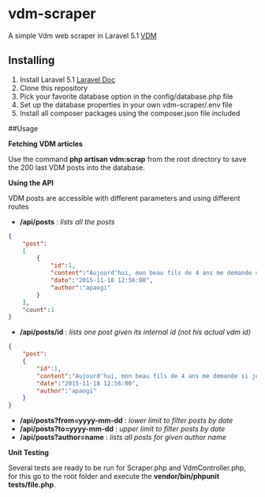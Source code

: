 # vdm-scraper
A simple Vdm web scraper in Laravel 5.1 [VDM](http://www.viedemerde.fr/?page=0)

## Installing

1. Install Laravel 5.1 [Laravel Doc](http://laravel.com/docs/5.1)
2. Clone this repository
3. Pick your favorite database option in the config/database.php file
4. Set up the database properties in your own vdm-scraper/.env file
5. Install all composer packages using the composer.json file included

##Usage

**Fetching VDM articles**

Use the command **php artisan vdm:scrap** from the root directory to save the 200 last VDM posts into the database.

**Using the API**

VDM posts are accessible with different parameters and using different routes

* **/api/posts** : *lists all the posts*

```json
{
	"post": 
	[
		{
			"id":1,
			"content":"Aujourd'hui, mon beau fils de 4 ans me demande si je suis sa nouvelle maman. Je lui explique donc qu'on n'a qu'une seule maman et que je suis sa belle-maman. Bah moi, je te trouve moche. VDM",
			"date":"2015-11-18 12:56:00",
			"author":"apaogi"
		}
	],
	"count":1
}
```


* **/api/posts/id** : *lists one post given its internal id (not his actual vdm id)*

```json
{
	"post":
	{
		"id":1,
		"content":"Aujourd'hui, mon beau fils de 4 ans me demande si je suis sa nouvelle maman. Je lui explique donc qu'on n'a qu'une seule maman et que je suis sa belle-maman. Bah moi, je te trouve moche. VDM",
		"date":"2015-11-18 12:56:00",
		"author":"apaogi"
	}
}
```

* **/api/posts?from=yyyy-mm-dd** : *lower limit to filter posts by date*
* **/api/posts?to=yyyy-mm-dd** : *upper limit to filter posts by date*
* **/api/posts?author=name** : *lists all posts for given author name*

**Unit Testing**

Several tests are ready to be run for Scraper.php and VdmController.php, for this go to the root folder and execute the **vendor/bin/phpunit tests/file.php**.

